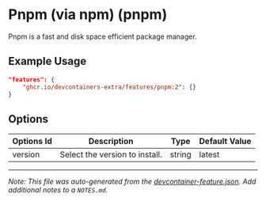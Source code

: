 
# Pnpm (via npm) (pnpm)

Pnpm is a fast and disk space efficient package manager.

## Example Usage

```json
"features": {
    "ghcr.io/devcontainers-extra/features/pnpm:2": {}
}
```

## Options

| Options Id | Description | Type | Default Value |
|-----|-----|-----|-----|
| version | Select the version to install. | string | latest |



---

_Note: This file was auto-generated from the [devcontainer-feature.json](devcontainer-feature.json).  Add additional notes to a `NOTES.md`._
